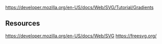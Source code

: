 ﻿https://developer.mozilla.org/en-US/docs/Web/SVG/Tutorial/Gradients

## Resources
https://developer.mozilla.org/en-US/docs/Web/SVG
https://freesvg.org/